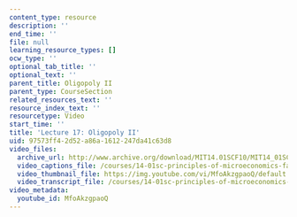 ```yaml
---
content_type: resource
description: ''
end_time: ''
file: null
learning_resource_types: []
ocw_type: ''
optional_tab_title: ''
optional_text: ''
parent_title: Oligopoly II
parent_type: CourseSection
related_resources_text: ''
resource_index_text: ''
resourcetype: Video
start_time: ''
title: 'Lecture 17: Oligopoly II'
uid: 97573ff4-2d52-a86a-1612-247da41c63d8
video_files:
  archive_url: http://www.archive.org/download/MIT14.01SCF10/MIT14_01SCF10_lec17_300k.mp4
  video_captions_file: /courses/14-01sc-principles-of-microeconomics-fall-2011/e74ba1bed57650ae977e820d6c309c3a_MfoAkzgpaoQ.vtt
  video_thumbnail_file: https://img.youtube.com/vi/MfoAkzgpaoQ/default.jpg
  video_transcript_file: /courses/14-01sc-principles-of-microeconomics-fall-2011/5d01de2909bcedb65604f1ce59a03915_MfoAkzgpaoQ.pdf
video_metadata:
  youtube_id: MfoAkzgpaoQ
---
```

